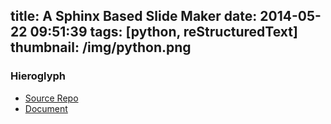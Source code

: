 title: A Sphinx Based Slide Maker
date: 2014-05-22 09:51:39
tags: [python, reStructuredText]
thumbnail: /img/python.png
---

### Hieroglyph

- [Source Repo](https://github.com/nyergler/hieroglyph)
- [Document](http://docs.hieroglyph.io/en/latest/)